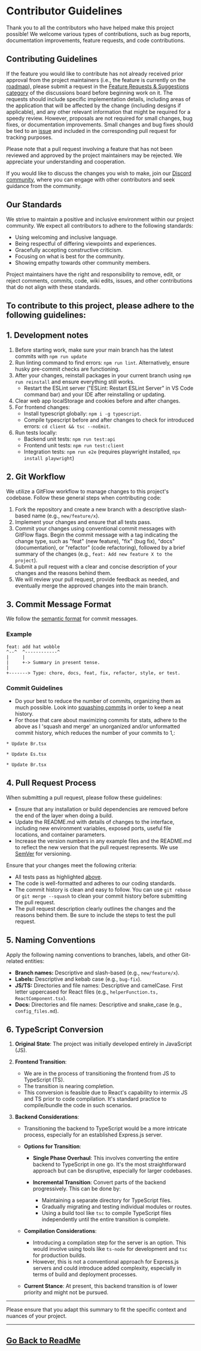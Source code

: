 # Contributor Guidelines

Thank you to all the contributors who have helped make this project possible! We welcome various types of contributions, such as bug reports, documentation improvements, feature requests, and code contributions.

## Contributing Guidelines

If the feature you would like to contribute has not already received prior approval from the project maintainers (i.e., the feature is currently on the [roadmap](https://github.com/users/danny-avila/projects/2)), please submit a request in the [Feature Requests & Suggestions category](https://github.com/QuitCool/ChatEGPT/discussions/new?category=feature-requests-suggestions) of the discussions board before beginning work on it. The requests should include specific implementation details, including areas of the application that will be affected by the change (including designs if applicable), and any other relevant information that might be required for a speedy review. However, proposals are not required for small changes, bug fixes, or documentation improvements. Small changes and bug fixes should be tied to an [issue](https://github.com/danny-avila/ChatEGPT/issues) and included in the corresponding pull request for tracking purposes.

Please note that a pull request involving a feature that has not been reviewed and approved by the project maintainers may be rejected. We appreciate your understanding and cooperation.

If you would like to discuss the changes you wish to make, join our [Discord community](https://discord.gg/uDyZ5Tzhct), where you can engage with other contributors and seek guidance from the community.

## Our Standards

We strive to maintain a positive and inclusive environment within our project community. We expect all contributors to adhere to the following standards:

- Using welcoming and inclusive language.
- Being respectful of differing viewpoints and experiences.
- Gracefully accepting constructive criticism.
- Focusing on what is best for the community.
- Showing empathy towards other community members.

Project maintainers have the right and responsibility to remove, edit, or reject comments, commits, code, wiki edits, issues, and other contributions that do not align with these standards.

## To contribute to this project, please adhere to the following guidelines:

## 1. Development notes

1. Before starting work, make sure your main branch has the latest commits with `npm run update`
2. Run linting command to find errors: `npm run lint`. Alternatively, ensure husky pre-commit checks are functioning.
3. After your changes, reinstall packages in your current branch using `npm run reinstall` and ensure everything still works. 
    - Restart the ESLint server ("ESLint: Restart ESLint Server" in VS Code command bar) and your IDE after reinstalling or updating.
4. Clear web app localStorage and cookies before and after changes.
5. For frontend changes:
    - Install typescript globally: `npm i -g typescript`.
    - Compile typescript before and after changes to check for introduced errors: `cd client && tsc --noEmit`.
6. Run tests locally:
    - Backend unit tests: `npm run test:api`
    - Frontend unit tests: `npm run test:client`
    - Integration tests: `npm run e2e` (requires playwright installed, `npx install playwright`)

## 2. Git Workflow

We utilize a GitFlow workflow to manage changes to this project's codebase. Follow these general steps when contributing code:

1. Fork the repository and create a new branch with a descriptive slash-based name (e.g., `new/feature/x`).
2. Implement your changes and ensure that all tests pass.
3. Commit your changes using conventional commit messages with GitFlow flags. Begin the commit message with a tag indicating the change type, such as "feat" (new feature), "fix" (bug fix), "docs" (documentation), or "refactor" (code refactoring), followed by a brief summary of the changes (e.g., `feat: Add new feature X to the project`).
4. Submit a pull request with a clear and concise description of your changes and the reasons behind them.
5. We will review your pull request, provide feedback as needed, and eventually merge the approved changes into the main branch.

## 3. Commit Message Format

We follow the [semantic format](https://gist.github.com/joshbuchea/6f47e86d2510bce28f8e7f42ae84c716) for commit messages.

### Example

```
feat: add hat wobble
^--^  ^------------^
|     |
|     +-> Summary in present tense.
|
+-------> Type: chore, docs, feat, fix, refactor, style, or test.
```

### Commit Guidelines
- Do your best to reduce the number of commits, organizing them as much possible. Look into [squashing commits](https://www.freecodecamp.org/news/git-squash-commits/) in order to keep a neat history.
- For those that care about maximizing commits for stats, adhere to the above as I 'squash and merge' an unorganized and/or unformatted commit history, which reduces the number of your commits to 1,:
```
* Update Br.tsx

* Update Es.tsx

* Update Br.tsx
```


## 4. Pull Request Process

When submitting a pull request, please follow these guidelines:

- Ensure that any installation or build dependencies are removed before the end of the layer when doing a build.
- Update the README.md with details of changes to the interface, including new environment variables, exposed ports, useful file locations, and container parameters.
- Increase the version numbers in any example files and the README.md to reflect the new version that the pull request represents. We use [SemVer](http://semver.org/) for versioning.

Ensure that your changes meet the following criteria:

- All tests pass as highlighted [above](#1-development-notes).
- The code is well-formatted and adheres to our coding standards.
- The commit history is clean and easy to follow. You can use `git rebase` or `git merge --squash` to clean your commit history before submitting the pull request.
- The pull request description clearly outlines the changes and the reasons behind them. Be sure to include the steps to test the pull request.

## 5. Naming Conventions

Apply the following naming conventions to branches, labels, and other Git-related entities:

- **Branch names:** Descriptive and slash-based (e.g., `new/feature/x`).
- **Labels:** Descriptive and kebab case (e.g., `bug-fix`).
- **JS/TS:** Directories and file names: Descriptive and camelCase. First letter uppercased for React files (e.g., `helperFunction.ts, ReactComponent.tsx`).
- **Docs:** Directories and file names: Descriptive and snake_case (e.g., `config_files.md`).

## 6. TypeScript Conversion

1. **Original State**: The project was initially developed entirely in JavaScript (JS).

2. **Frontend Transition**:
   - We are in the process of transitioning the frontend from JS to TypeScript (TS).
   - The transition is nearing completion.
   - This conversion is feasible due to React's capability to intermix JS and TS prior to code compilation. It's standard practice to compile/bundle the code in such scenarios.

3. **Backend Considerations**:
   - Transitioning the backend to TypeScript would be a more intricate process, especially for an established Express.js server.
   
   - **Options for Transition**:
      - **Single Phase Overhaul**: This involves converting the entire backend to TypeScript in one go. It's the most straightforward approach but can be disruptive, especially for larger codebases.
      
      - **Incremental Transition**: Convert parts of the backend progressively. This can be done by:
         - Maintaining a separate directory for TypeScript files.
         - Gradually migrating and testing individual modules or routes.
         - Using a build tool like `tsc` to compile TypeScript files independently until the entire transition is complete.
         
   - **Compilation Considerations**: 
      - Introducing a compilation step for the server is an option. This would involve using tools like `ts-node` for development and `tsc` for production builds.
      - However, this is not a conventional approach for Express.js servers and could introduce added complexity, especially in terms of build and deployment processes.
      
   - **Current Stance**: At present, this backend transition is of lower priority and might not be pursued.


---

Please ensure that you adapt this summary to fit the specific context and nuances of your project.

---

## [Go Back to ReadMe](../README.md)
